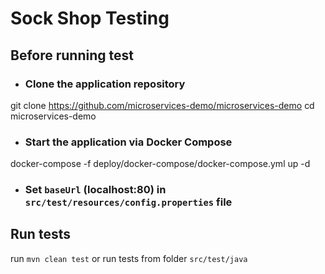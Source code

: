 # Sock Shop Testing

## Before running test 
* ### Clone the application repository
git clone https://github.com/microservices-demo/microservices-demo
cd microservices-demo
* ### Start the application via Docker Compose
docker-compose -f deploy/docker-compose/docker-compose.yml up -d
* ### Set ```baseUrl``` (localhost:80) in ```src/test/resources/config.properties``` file

## Run tests
run ```mvn clean test```
or run tests from folder ```src/test/java```
